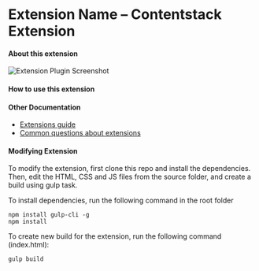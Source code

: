 # Extension Name – Contentstack Extension 

#### About this extension


![Extension Plugin Screenshot]()


#### How to use this extension


#### Other Documentation
- [Extensions guide](https://www.contentstack.com/docs/guide/extensions)
- [Common questions about extensions](https://www.contentstack.com/docs/faqs#extensions)


#### Modifying Extension

To modify the extension, first clone this repo and install the dependencies. Then, edit the HTML, CSS and JS files from the source folder, and create a build using gulp task.

To install dependencies, run the following command in the root folder
```
npm install gulp-cli -g
npm install
```
To create new build for the extension, run the following command (index.html):

    gulp build

